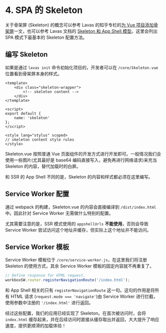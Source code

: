 # 4. SPA 的 Skeleton

关于骨架屏 (Skeleton) 的概念可以参考 Lavas 的知乎专栏的[为 Vue 项目添加骨架屏](https://zhuanlan.zhihu.com/p/28465598)一文，也可以参考 Lavas 文档的 [Skeleton 和 App Shell 模型](/guide/v2/advanced/appshell)。这里会列出 SPA 模式下最基本的 Skeleton 配置方法。

## 编写 Skeleton

如果是通过 `lavas init` 命令初始化项目的，开发者可以在 `/core/Skeleton.vue` 位置看到骨架屏本身的样式。

```
<template>
    <div class="skeleton-wrapper">
        <!-- skeleton content -->
    </div>
</template>

<script>
export default {
    name: 'skeleton'
};
</script>

<style lang="stylus" scoped>
// skeleton content style rules
</style>

```

Skeleton.vue 按照普通 Vue 页面组件的开发方式进行开发即可。一般情况我们会使用一些图片(尤其最好是 base64 编码直接写入，避免再进行网络请求)来充当 Skeleton 的内容，替代加载时的白屏。

和 SSR 的 App Shell 不同的是，Skeleton 的内容和样式都必须在这里编写。

## Service Worker 配置

通过 webpack 的构建，Skeleton.vue 的内容会直接编译到 `/dist/index.html` 中。因此针对 Service Worker 无需做什么特别的配置。

尤其需要注意的是，SSR 模式使用的 `appshellUrls` __不能使用__，否则会导致 Service Worker 尝试访问这个地址并缓存，但实际上这个地址并不能访问。

## Service Worker 模板

Service Worker 模板位于 `/core/service-worker.js`，在这里我们将注册 Skeleton 的使用方式，其余 Service Worker 模板的固定内容就不再重复了。

```javascript
// Define response for HTML request.
workboxSW.router.registerNavigationRoute('/index.html');
```

和 App Shell 相关的只有 `registerNavigationRoute` 这一句。这句的作用是将所有 HTML 请求 (`request.mode === 'navigate'`)由 Service Worker 进行拦截，使用参数中注册的 `'/index.html'` 进行返回。

经过这些配置，我们的应用已经实现了 Skeleton。在首次被访问时，会将 `index.html` 缓存起来，并在后续访问时直接从缓存取出并返回，大大提升了响应速度，提供更顺滑的加载体验！
